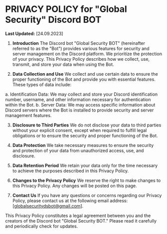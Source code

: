 # PRIVACY POLICY for "Global Security" Discord BOT

**Last Updated:** [24.09.2023]

1. **Introduction**
The Discord bot "Global Security BOT" (hereinafter referred to as the "Bot") provides various features for security and server management on the Discord platform. We prioritize the protection of your privacy. This Privacy Policy describes how we collect, use, transmit, and store your data when using the Bot.

2. **Data Collection and Use**
We collect and use certain data to ensure the proper functioning of the Bot and provide you with essential features. These types of data include:

a. Identification Data: We may collect and store your Discord identification number, username, and other information necessary for authentication within the Bot.
b. Server Data: We may access specific information about Discord servers where the Bot is installed to provide security and server management features.

3. **Disclosure to Third Parties**
We do not disclose your data to third parties without your explicit consent, except when required to fulfill legal obligations or to ensure the security and proper functioning of the Bot.

4. **Data Protection**
We take necessary measures to ensure the security and protection of your data from unauthorized access, use, and disclosure.

5. **Data Retention Period**
We retain your data only for the time necessary to achieve the purposes described in this Privacy Policy.

6. **Changes to the Privacy Policy**
We reserve the right to make changes to this Privacy Policy. Any changes will be posted on this page.

7. **Contact Us**
If you have any questions or concerns regarding our Privacy Policy, please contact us at the following email address: [globalsecuritydsbot@gmail.com].

This Privacy Policy constitutes a legal agreement between you and the creators of the Discord bot "Global Security BOT." Please read it carefully and periodically check for updates.
